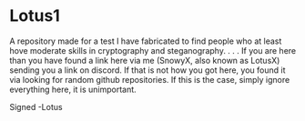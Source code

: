 # Lotus1
A repository made for a test I have fabricated to find people who at least hove moderate skills in cryptography and steganography.
.
.
.
If you are here than you have found a link here via me (SnowyX, also known as LotusX) sending you a link on discord.
If that is not how you got here, you found it via looking for random github repositories. If this is the case, simply ignore everything here, it is unimportant.

Signed  -Lotus
